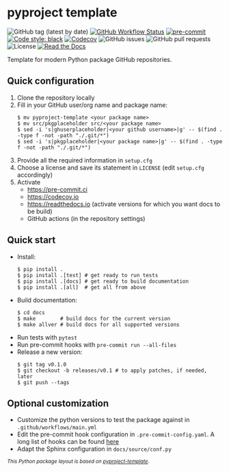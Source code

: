 # pyproject template

![GitHub tag (latest by date)](https://img.shields.io/github/v/tag/ghuserplaceholder/pkgplaceholder?logo=git)
[![GitHub Workflow Status](https://img.shields.io/github/workflow/status/ghuserplaceholder/pkgplaceholder/pkgplaceholder/main?label=main%20branch&logo=github)](https://github.com/ghuserplaceholder/pkgplaceholder/actions)
[![pre-commit](https://img.shields.io/badge/pre--commit-enabled-brightgreen?logo=pre-commit&logoColor=white)](https://github.com/pre-commit/pre-commit)
[![Code style: black](https://img.shields.io/badge/code%20style-black-000000.svg)](https://github.com/psf/black)
[![Codecov](https://img.shields.io/codecov/c/github/ghuserplaceholder/pkgplaceholder?logo=codecov)](https://app.codecov.io/gh/ghuserplaceholder/pkgplaceholder)
![GitHub issues](https://img.shields.io/github/issues/ghuserplaceholder/pkgplaceholder?logo=github)
![GitHub pull requests](https://img.shields.io/github/issues-pr/ghuserplaceholder/pkgplaceholder?logo=github)
![License](https://img.shields.io/github/license/ghuserplaceholder/pkgplaceholder)
[![Read the Docs](https://img.shields.io/readthedocs/pkgplaceholder?logo=readthedocs)](https://pkgplaceholder.readthedocs.io)

Template for modern Python package GitHub repositories.

## Quick configuration

1. Clone the repository locally
1. Fill in your GitHub user/org name and package name:
   ```console
   $ mv pyproject-template <your package name>
   $ mv src/pkgplaceholder src/<your package name>
   $ sed -i 's|ghuserplaceholder|<your github username>|g' -- $(find . -type f -not -path "./.git/*")
   $ sed -i 's|pkgplaceholder|<your package name>|g' -- $(find . -type f -not -path "./.git/*")
   ```
1. Provide all the required information in `setup.cfg`
1. Choose a license and save its statement in `LICENSE` (edit `setup.cfg` accordingly)
1. Activate
    * https://pre-commit.ci
    * https://codecov.io
    * https://readthedocs.io (activate versions for which you want docs to be build)
    * GitHub actions (in the repository settings)

## Quick start

* Install:
  ```console
  $ pip install .
  $ pip install .[test] # get ready to run tests
  $ pip install .[docs] # get ready to build documentation
  $ pip install .[all]  # get all from above
  ```
* Build documentation:
  ```console
  $ cd docs
  $ make        # build docs for the current version
  $ make allver # build docs for all supported versions
  ```
* Run tests with `pytest`
* Run pre-commit hooks with `pre-commit run --all-files`
* Release a new version:
  ```console
  $ git tag v0.1.0
  $ git checkout -b releases/v0.1 # to apply patches, if needed, later
  $ git push --tags
  ```

## Optional customization

* Customize the python versions to test the package against in
  `.github/workflows/main.yml`
* Edit the pre-commit hook configuration in `.pre-commit-config.yaml`. A long
  list of hooks can be found [here](https://pre-commit.com/hooks.html)
* Adapt the Sphinx configuration in `docs/source/conf.py`

<sub>*This Python package layout is based on [pyproject-template](https://github.com/gipert/pyproject-template).*</sub>
